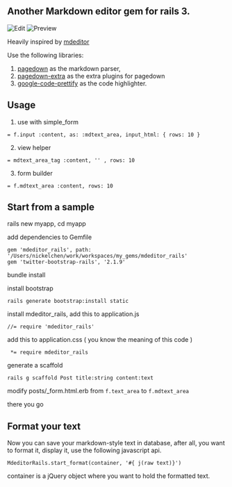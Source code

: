 ## Another Markdown editor gem for rails 3. 

![Edit](http://pic.yupoo.com/nickelchen/CZ6aVUgw/csiy1.png)
![Preview](http://pic.yupoo.com/nickelchen/CZ6aXPaT/uMQxx.png)

Heavily inspired by [mdeditor](http://ghosertblog.github.io/mdeditor/)

Use the following libraries:

 1. [pagedown](https://code.google.com/p/pagedown/) as the markdown parser, 
 2. [pagedown-extra](https://github.com/jmcmanus/pagedown-extra) as the extra plugins for pagedown
 3. [google-code-prettify](https://code.google.com/p/google-code-prettify/) as the code highlighter.



## Usage
 1. use with simple_form
     
  ```
= f.input :content, as: :mdtext_area, input_html: { rows: 10 }
  ```
 2. view helper

  ```
= mdtext_area_tag :content, '' , rows: 10
  ```
 3. form builder

  ```
= f.mdtext_area :content, rows: 10
  ```

## Start from a sample

 rails new myapp, cd myapp

 add dependencies to Gemfile

    gem 'mdeditor_rails', path: '/Users/nickelchen/work/workspaces/my_gems/mdeditor_rails'
    gem 'twitter-bootstrap-rails', '2.1.9'

 bundle install

 install bootstrap

    rails generate bootstrap:install static

 install mdeditor_rails, add this to application.js

    //= require 'mdeditor_rails'

 add this to application.css ( you know the meaning of this code )

     *= require mdeditor_rails

 generate a scaffold

    rails g scaffold Post title:string content:text

 modify posts/_form.html.erb from `f.text_area` to `f.mdtext_area`

 there you go

## Format your text

  Now you can save your markdown-style text in database, after all, you want to format it, display it, use the following javascript api.


    MdeditorRails.start_format(container, '#{ j(raw text)}')

  container is a jQuery object where you want to hold the formatted text.
